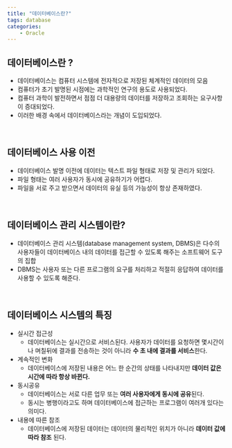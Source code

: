 ```yaml
---
title: "데이터베이스란?"
tags: database
categories: 
    - Oracle
---
```


## 데이터베이스란 ?
- 데이터베이스는 컴퓨터 시스템에 전자적으로 저장된 체계적인 데이터의 모음
- 컴퓨터가 초기 발명된 시점에는 과학적인 연구의 용도로 사용되었다.
- 컴퓨터 과학이 발전하면서 점점 더 대용량의 데이터를 저장하고 조회하는 요구사항이 증대되었다.
- 이러한 배경 속에서 데이터베이스라는 개념이 도입되었다.

<br>

## 데이터베이스 사용 이전
- 데이터베이스 발명 이전에 데이터는 텍스트 파일 형태로 저장 및 관리가 되었다.
- 파일 형태는 여러 사용자가 동시에 공유하기가 어렵다.
- 파일을 서로 주고 받으면서 데이터의 유실 등의 가능성이 항상 존재하였다.

<br>

## 데이터베이스 관리 시스템이란?
- 데이터베이스 관리 시스템(database management system, DBMS)은 다수의 사용자들이 데이터베이스 내의 데이터를 접근할 수 있도록 해주는 소프트웨어 도구의 집합
- DBMS는 사용자 또는 다른 프로그램의 요구를 처리하고 적절히 응답하여 데이터를 사용할 수 있도록 해준다.

<br>

## 데이터베이스 시스템의 특징
- 실시간 접근성
    - 데이터베이스는 실시간으로 서비스된다. 사용자가 데이터를 요청하면 몇시간이나 며칠뒤에 결과를 전송하는 것이 아니라 **수 초 내에 결과를 서비스**한다.
- 계속적인 변화
    - 데이터베이스에 저장된 내용은 어느 한 순간의 상태를 나타내지만 **데이터 값은 시간에 따라 항상 바뀐다.**
- 동시공유
    - 데이터베이스는 서로 다른 업무 또는 **여러 사용자에게 동시에 공유**된다.
    - 동시는 병행이라고도 하며 데이터베이스에 접근하는 프로그램이 여러개 있다는 의미다.
- 내용에 따른 참조
    - 데이터베이스에 저장된 데이터는 데이터의 물리적인 위치가 아니라 **데이터 값에 따라 참조** 된다.